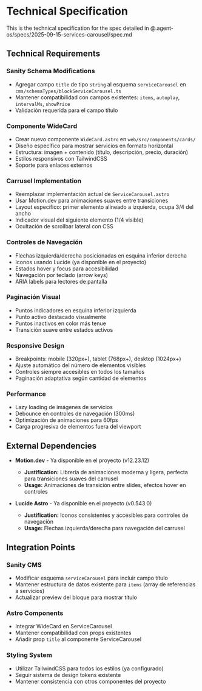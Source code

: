 # Technical Specification

This is the technical specification for the spec detailed in @.agent-os/specs/2025-09-15-services-carousel/spec.md

## Technical Requirements

### Sanity Schema Modifications
- Agregar campo `title` de tipo `string` al esquema `serviceCarousel` en `cms/schemaTypes/blockServiceCarousel.ts`
- Mantener compatibilidad con campos existentes: `items`, `autoplay`, `intervalMs`, `showPrice`
- Validación requerida para el campo título

### Componente WideCard
- Crear nuevo componente `WideCard.astro` en `web/src/components/cards/`
- Diseño específico para mostrar servicios en formato horizontal
- Estructura: imagen + contenido (título, descripción, precio, duración)
- Estilos responsivos con TailwindCSS
- Soporte para enlaces externos

### Carrusel Implementation
- Reemplazar implementación actual de `ServiceCarousel.astro`
- Usar Motion.dev para animaciones suaves entre transiciones
- Layout específico: primer elemento alineado a izquierda, ocupa 3/4 del ancho
- Indicador visual del siguiente elemento (1/4 visible)
- Ocultación de scrollbar lateral con CSS

### Controles de Navegación
- Flechas izquierda/derecha posicionadas en esquina inferior derecha
- Iconos usando Lucide (ya disponible en el proyecto)
- Estados hover y focus para accesibilidad
- Navegación por teclado (arrow keys)
- ARIA labels para lectores de pantalla

### Paginación Visual
- Puntos indicadores en esquina inferior izquierda
- Punto activo destacado visualmente
- Puntos inactivos en color más tenue
- Transición suave entre estados activos

### Responsive Design
- Breakpoints: mobile (320px+), tablet (768px+), desktop (1024px+)
- Ajuste automático del número de elementos visibles
- Controles siempre accesibles en todos los tamaños
- Paginación adaptativa según cantidad de elementos

### Performance
- Lazy loading de imágenes de servicios
- Debounce en controles de navegación (300ms)
- Optimización de animaciones para 60fps
- Carga progresiva de elementos fuera del viewport

## External Dependencies

- **Motion.dev** - Ya disponible en el proyecto (v12.23.12)
  - **Justification:** Librería de animaciones moderna y ligera, perfecta para transiciones suaves del carrusel
  - **Usage:** Animaciones de transición entre slides, efectos hover en controles

- **Lucide Astro** - Ya disponible en el proyecto (v0.543.0)
  - **Justification:** Iconos consistentes y accesibles para controles de navegación
  - **Usage:** Flechas izquierda/derecha para navegación del carrusel

## Integration Points

### Sanity CMS
- Modificar esquema `serviceCarousel` para incluir campo título
- Mantener estructura de datos existente para `items` (array de referencias a servicios)
- Actualizar preview del bloque para mostrar título

### Astro Components
- Integrar WideCard en ServiceCarousel
- Mantener compatibilidad con props existentes
- Añadir prop `title` al componente ServiceCarousel

### Styling System
- Utilizar TailwindCSS para todos los estilos (ya configurado)
- Seguir sistema de design tokens existente
- Mantener consistencia con otros componentes del proyecto
